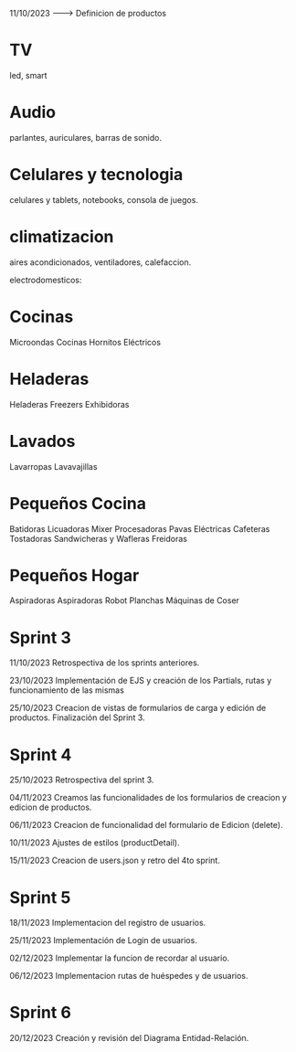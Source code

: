 11/10/2023 ---> Definicion de productos
# TV
led, smart
# Audio
parlantes, auriculares, barras de sonido.

# Celulares y tecnologia
 celulares y tablets, notebooks, consola de juegos.

# climatizacion
 aires acondicionados, ventiladores, calefaccion.

electrodomesticos:
# Cocinas
Microondas
Cocinas
Hornitos Eléctricos
# Heladeras
Heladeras Freezers
Exhibidoras
# Lavados
Lavarropas
Lavavajillas
# Pequeños Cocina
Batidoras
Licuadoras
Mixer
Procesadoras
Pavas Eléctricas
Cafeteras
Tostadoras
Sandwicheras y Wafleras
Freidoras
# Pequeños Hogar
Aspiradoras
Aspiradoras Robot
Planchas
Máquinas de Coser


# Sprint 3
11/10/2023
Retrospectiva de los sprints anteriores.

23/10/2023
Implementación de EJS y creación de los Partials, rutas y funcionamiento de las mismas

25/10/2023
Creacion de vistas de formularios de carga y edición de productos. Finalización del Sprint 3.

# Sprint 4
25/10/2023
Retrospectiva del sprint 3.

04/11/2023
Creamos las funcionalidades de los formularios de creacion y edicion de productos.

06/11/2023
Creacion de funcionalidad del formulario de Edicion (delete).

10/11/2023
Ajustes de estilos (productDetail).

15/11/2023
Creacion de users.json y retro del 4to sprint.

# Sprint 5
18/11/2023
Implementacion del registro de usuarios.

25/11/2023
Implementación de Login de usuarios.

02/12/2023
Implementar la funcion de recordar al usuario.

06/12/2023
Implementacion rutas de huéspedes y de usuarios.

# Sprint 6
20/12/2023
Creación y revisión del Diagrama Entidad-Relación.